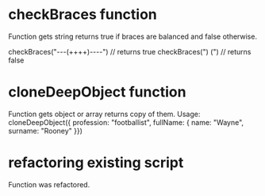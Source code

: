 # checkBraces function

Function gets string returns true if braces are balanced and false otherwise.

checkBraces("---(++++)----") // returns true
checkBraces(") (") // returns false

# cloneDeepObject function

Function gets object or array returns copy of them.
Usage:
cloneDeepObject({ profession: "footballist", fullName: { name: "Wayne", surname: "Rooney" }})

# refactoring existing script

Function was refactored.


